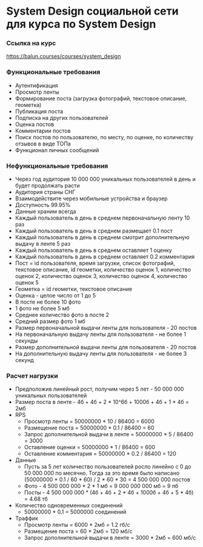 # System Design социальной сети для курса по System Design

### Ссылка на курс

https://balun.courses/courses/system_design

### Функциональные требования

- Аутентификация
- Просмотр ленты
- Формирование поста (загрузка фотографий, текстовое описание, геометка)
- Публикация поста
- Подписка на других пользователей
- Оценка постов
- Комментарии постов
- Поиск постов по пользователю, по месту, по оценке, по количеству отзывов в виде ТОПа
- Функционал личных сообщений

### Нефункциональные требования

- Через год аудитория 10 000 000 уникальных пользователей в день и будет продолжать расти
- Аудитория страны СНГ
- Взаимодействите через мобильные устройства и браузер
- Доступность 99.95%
- Данные храним всегда
- Каждый пользователь в день в среднем первоначальную ленту 10 раз
- Каждый пользователь в день в среднем размещает 0.1 пост
- Каждый пользователь в день в среднем смотрит дополнительную выдачу в ленте 5 раз
- Каждый пользователь в день в среднем оставляет 1 оценку
- Каждый пользователь в день в среднем оставляет 0.2 комментария
- Пост = id пользователя, время загрузки, список фотографий, текстовое описание, id геометки, количество оценок 1, количество оценок 2, количество оценок 3, количество оценок 4, количество оценок 5
- Геометка = id геометки, текстовое описание
- Оценка - целое число от 1 до 5
- В посте не более 10 фото
- 1 фото не более 5 мб
- Среднее количество фото в посте 2
- Средний размер фото 1 мб
- Размер первоначальной выдачи ленты для пользователя - 20 постов
- На первоначальную выдачу ленты для пользователя - не более 1 секунды
- Размер дополнительной выдачи ленты для пользователя - 20 постов
- На дополнительную выдачу ленты для пользователя - не более 3 секунд

### Расчет нагрузки

- Предположив линейный рост, получим через 5 лет - 50 000 000 уникальных пользователей
- Размер поста в ленте - 4б + 4б + 2 * 10^6б + 1000б + 4б + 1 * 4б = 2мб
- RPS
  - Просмотр ленты = 50000000 * 10 / 86400 = 6000
  - Размещение поста = 50000000 * 0.1 / 86400 = 60
  - Запрос дополнительной выдачи в ленте = 50000000 * 5 / 86400 = 3000
  - Оставление оценки = 50000000 * 1 / 86400 = 600
  - Оставление комментария = 50000000 * 0.2 / 86400 = 120
- Данные
  - Пусть за 5 лет количество пользователей росло линейно с 0 до 50 000 000 по месячно. Тогда за это время было написано (50000000 * 0.1 / 60 * 60) / 2 * 60 * 30 = 4 500 000 000 постов
  - Фото - 4 500 000 000 * 2 * 1 мб = 9 000 000 000 мб = 9 пб
  - Посты - 4 500 000 000 * (4б + 4б + 2 * 4б + 1000б + 4б + 5 * 4б) = 4.68 тб
- Количество одновременных соединений
  - 50000000 * 0.1 = 5000000 соединений
- Траффик
  - Просмотр ленты = 6000 * 2мб = 1.2 гб/с
  - Размещение поста = 60 * 2мб = 120 мб/с
  - Запрос дополнительной выдачи в ленте = 3000 * 2мб = 600 мб/с
